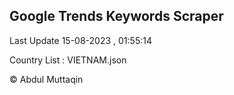 

## Google Trends Keywords Scraper 
 
Last Update 15-08-2023 , 01:55:14

Country List :
VIETNAM.json



© Abdul Muttaqin 
